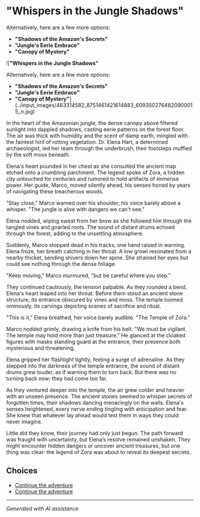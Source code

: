 # **"Whispers in the Jungle Shadows"**

Alternatively, here are a few more options:

- **"Shadows of the Amazon's Secrets"**
- **"Jungle's Eerie Embrace"**
- **"Canopy of Mystery"**

![**"Whispers in the Jungle Shadows"**

Alternatively, here are a few more options:

- **"Shadows of the Amazon's Secrets"**
- **"Jungle's Eerie Embrace"**
- **"Canopy of Mystery"**](../input_images/463314582_8751461421614883_6093502764820900015_n.jpg)

In the heart of the Amazonian jungle, the dense canopy above filtered sunlight into dappled shadows, casting eerie patterns on the forest floor. The air was thick with humidity and the scent of damp earth, mingled with the faintest hint of rotting vegetation. Dr. Elena Hart, a determined archaeologist, led her team through the underbrush, their footsteps muffled by the soft moss beneath.

Elena's heart pounded in her chest as she consulted the ancient map etched onto a crumbling parchment. The legend spoke of Zora, a hidden city untouched for centuries and rumored to hold artifacts of immense power. Her guide, Marco, moved silently ahead, his senses honed by years of navigating these treacherous woods.

"Stay close," Marco warned over his shoulder, his voice barely above a whisper. "The jungle is alive with dangers we can't see."

Elena nodded, wiping sweat from her brow as she followed him through the tangled vines and gnarled roots. The sound of distant drums echoed through the forest, adding to the unsettling atmosphere.

Suddenly, Marco stopped dead in his tracks, one hand raised in warning. Elena froze, her breath catching in her throat. A low growl resonated from a nearby thicket, sending shivers down her spine. She strained her eyes but could see nothing through the dense foliage.

"Keep moving," Marco murmured, "but be careful where you step."

They continued cautiously, the tension palpable. As they rounded a bend, Elena's heart leaped into her throat. Before them stood an ancient stone structure, its entrance obscured by vines and moss. The temple loomed ominously, its carvings depicting scenes of sacrifice and ritual.

"This is it," Elena breathed, her voice barely audible. "The Temple of Zora."

Marco nodded grimly, drawing a knife from his belt. "We must be vigilant. The temple may hold more than just treasure." He glanced at the cloaked figures with masks standing guard at the entrance, their presence both mysterious and threatening.

Elena gripped her flashlight tightly, feeling a surge of adrenaline. As they stepped into the darkness of the temple entrance, the sound of distant drums grew louder, as if warning them to turn back. But there was no turning back now; they had come too far.

As they ventured deeper into the temple, the air grew colder and heavier with an unseen presence. The ancient stones seemed to whisper secrets of forgotten times, their shadows dancing menacingly on the walls. Elena's senses heightened, every nerve ending tingling with anticipation and fear. She knew that whatever lay ahead would test them in ways they could never imagine.

Little did they know, their journey had only just begun. The path forward was fraught with uncertainty, but Elena’s resolve remained unshaken. They might encounter hidden dangers or uncover ancient treasures, but one thing was clear: the legend of Zora was about to reveal its deepest secrets.


## Choices

* [Continue the adventure](./130188528_3781238605303881_7510459135709865265_n.md)
* [Continue the adventure](./20221013_170405.md)


---
*Generated with AI assistance*
